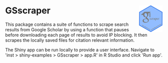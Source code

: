 # GSscraper <img src="inst/extdata/GSscraper_hex.png" align="right" width="15%"/>

This package contains a suite of functions to scrape search results from Google Scholar by using a function that pauses before downloading each page of results to avoid IP blocking. It then scrapes the locally saved files for citation relevant information.

The Shiny app can be run locally to provide a user interface. Navigate to 'inst > shiny-examples > GSscraper > app.R' in R Studio and click 'Run app'.
